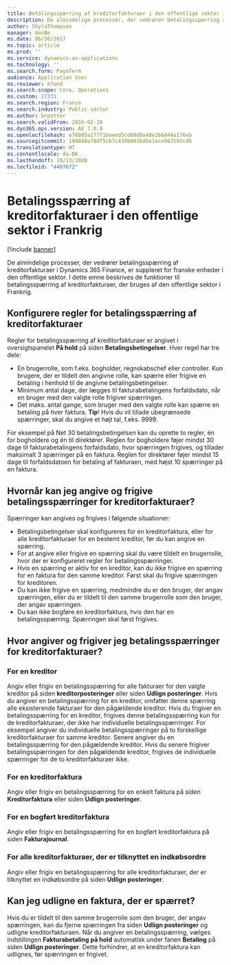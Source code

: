 ```yaml
---
title: Betalingsspærring af kreditorfakturaer i den offentlige sektor i Frankrig
description: De almindelige processer, der vedrører betalingsspærring af kreditorfakturaer i Microsoft Dynamics 365 Finance, er suppleret for franske enheder i den offentlige sektor. I dette emne beskrives de funktioner til betalingsspærring af kreditorfakturaer, der bruges af den offentlige sektor i Frankrig.
author: ShylaThompson
manager: AnnBe
ms.date: 06/20/2017
ms.topic: article
ms.prod: ''
ms.service: dynamics-ax-applications
ms.technology: ''
ms.search.form: PaymTerm
audience: Application User
ms.reviewer: kfend
ms.search.scope: Core, Operations
ms.custom: 27331
ms.search.region: France
ms.search.industry: Public sector
ms.author: brpotter
ms.search.validFrom: 2016-02-28
ms.dyn365.ops.version: AX 7.0.0
ms.openlocfilehash: e70085a277f1beeed5cd60d0a40e266d44a176eb
ms.sourcegitcommit: 199848e78df5cb7c439b001bdbe1ece963593cdb
ms.translationtype: HT
ms.contentlocale: da-DK
ms.lasthandoff: 10/13/2020
ms.locfileid: "4407672"
---
```

# <a name="vendor-invoice-payment-holds-in-the-public-sector-in-france"></a>Betalingsspærring af kreditorfakturaer i den offentlige sektor i Frankrig

[!include [banner](../includes/banner.md)]

De almindelige processer, der vedrører betalingsspærring af kreditorfakturaer i Dynamics 365 Finance, er suppleret for franske enheder i den offentlige sektor. I dette emne beskrives de funktioner til betalingsspærring af kreditorfakturaer, der bruges af den offentlige sektor i Frankrig.

<a name="set-up-rules-for-vendor-invoice-payment-holds"></a>Konfigurere regler for betalingsspærring af kreditorfakturaer
---------------------------------------------

Regler for betalingsspærring af kreditorfakturaer er angivet i oversigtspanelet **På hold** på siden **Betalingsbetingelser**. Hver regel har tre dele:

-   En brugerrolle, som f.eks. bogholder, regnskabschef eller controller. Kun brugere, der er tildelt den angivne rolle, kan spærre eller frigive en betaling i henhold til de angivne betalingsbetingelser.
-   Minimum antal dage, der lægges til fakturabetalingens forfaldsdato, når en bruger med den valgte rolle frigiver spærringen.
-   Det maks. antal gange, som bruger med den valgte rolle kan spærre en betaling på hver faktura. **Tip**! Hvis du vil tillade ubegrænsede spærringer, skal du angive et højt tal, f.eks. 9999.

For eksempel på Net 30 betalingsbetingelsen kan du oprette to regler, én for bogholdere og én til direktører. Reglen for bogholdere føjer mindst 30 dage til fakturabetalingens forfaldsdato, hvor spærringen frigives, og tillader maksimalt 3 spærringer på en faktura. Reglen for direktører føjer mindst 15 dage til forfaldsdatoen for betaling af fakturaen, med højst 10 spærringer på en faktura.

## <a name="when-can-i-place-and-release-vendor-invoice-payment-holds"></a>Hvornår kan jeg angive og frigive betalingsspærringer for kreditorfakturaer?
Spærringer kan angives og frigives i følgende situationer:

-   Betalingsbetingelser skal konfigureres for en kreditorfaktura, eller for alle kreditorfakturaer for en bestemt kreditor, før du kan angive en spærring.
-   For at angive eller frigive en spærring skal du være tildelt en brugerrolle, hvor der er konfigureret regler for betalingsspærringer.
-   Hvis en spærring er aktiv for en kreditor, kan du ikke frigive en spærring for en faktura for den samme kreditor. Først skal du frigive spærringen for kreditoren.
-   Du kan ikke frigive en spærring, medmindre du er den bruger, der angav spærringen, eller du er tildelt til den samme brugerrolle som den bruger, der angav spærringen.
-   Du kan ikke bogføre en kreditorfaktura, hvis den har en betalingsspærring. Spærringen skal først frigives.

## <a name="where-do-i-place-and-release-vendor-invoice-payment-holds"></a>Hvor angiver og frigiver jeg betalingsspærringer for kreditorfakturaer?
### <a name="for-a-vendor"></a>For en kreditor
Angiv eller frigiv en betalingsspærring for alle fakturaer for den valgte kreditor på siden **kreditorposteringer** eller siden **Udlign posteringer**. Hvis du angiver en betalingsspærring for en kreditor, omfatter denne spærring alle eksisterende fakturaer for den pågældende kreditor. Hvis du frigiver en betalingsspærring for en kreditor, frigives denne betalingsspærring kun for de kreditorfakturaer, der ikke har individuelle betalingsspærringer. For eksempel angiver du individuelle betalingsspærringer på to forskellige kreditorfakturaer for samme kreditor. Senere angiver du en betalingsspærring for den pågældende kreditor. Hvis du senere frigiver betalingsspærringen for den pågældende kreditor, frigives de individuelle spærringer for de to kreditorfakturaer ikke.

### <a name="for-a-vendor-invoice"></a>For en kreditorfaktura

Angiv eller frigiv en betalingsspærring for en enkelt faktura på siden **Kreditorfaktura** eller siden **Udlign posteringer**.

### <a name="for-a-posted-vendor-invoice"></a>For en bogført kreditorfaktura

Angiv eller frigiv en betalingsspærring for en bogført kreditorfaktura på siden **Fakturajournal**.

### <a name="for-all-vendor-invoices-associated-with-a-purchase-order"></a>For alle kreditorfakturaer, der er tilknyttet en indkøbsordre

Angiv eller frigiv en betalingsspærring for alle kreditorfakturaer, der er tilknyttet en indkøbsordre på siden **Udlign posteringer**.

## <a name="can-i-settle-an-invoice-that-is-on-hold"></a>Kan jeg udligne en faktura, der er spærret?
Hvis du er tildelt til den samme brugerrolle som den bruger, der angav spærringen, kan du fjerne spærringen fra siden **Udlign posteringer** og udligne kreditorfakturaen. Når du angiver en betalingsspærring, vælges indstillingen **Fakturabetaling på hold** automatisk under fanen **Betaling** på siden **Udlign posteringer**. Dette forhindrer, at en kreditorfaktura kan udlignes, før spærringen er frigivet.



